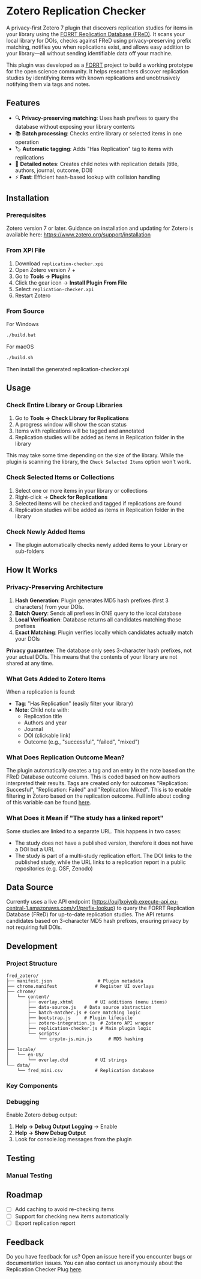 # Zotero Replication Checker

A privacy-first Zotero 7 plugin that discovers replication studies for items in your library using the [FORRT Replication Database (FReD)](https://forrt.org/replication-hub/). It scans your local library for DOIs, checks against FReD using privacy-preserving prefix matching, notifies you when replications exist, and allows easy addition to your library—all without sending identifiable data off your machine.

This plugin was developed as a [FORRT](https://forrt.org/) project to build a working prototype for the open science community. It helps researchers discover replication studies by identifying items with known replications and unobtrusively notifying them via tags and notes. 

## Features

- 🔍 **Privacy-preserving matching**: Uses hash prefixes to query the database without exposing your library contents
- 📚 **Batch processing**: Checks entire library or selected items in one operation
- 🏷️ **Automatic tagging**: Adds "Has Replication" tag to items with replications
- 📝 **Detailed notes**: Creates child notes with replication details (title, authors, journal, outcome, DOI)
- ⚡ **Fast**: Efficient hash-based lookup with collision handling

## Installation

### Prerequisites

Zotero version 7 or later. Guidance on installation and updating for Zotero is available here: https://www.zotero.org/support/installation

### From XPI File

1. Download `replication-checker.xpi`
2. Open Zotero version 7 +
3. Go to **Tools → Plugins**
4. Click the gear icon → **Install Plugin From File**
5. Select `replication-checker.xpi`
6. Restart Zotero

### From Source

For Windows
```bash
./build.bat
```

For macOS
```bash
./build.sh
```

Then install the generated replication-checker.xpi

## Usage

### Check Entire Library or Group Libraries

1. Go to **Tools → Check Library for Replications**
2. A progress window will show the scan status
3. Items with replications will be tagged and annotated
4. Replication studies will be added as items in Replication folder in the library

This may take some time depending on the size of the library. While the plugin is scanning the library, the `Check Selected Items` option won't work.

### Check Selected Items or Collections

1. Select one or more items in your library or collections
2. Right-click → **Check for Replications**
3. Selected items will be checked and tagged if replications are found
4. Replication studies will be added as items in Replication folder in the library

### Check Newly Added Items

- The plugin automatically checks newly added items to your Library or sub-folders

## How It Works

### Privacy-Preserving Architecture

1. **Hash Generation**: Plugin generates MD5 hash prefixes (first 3 characters) from your DOIs. 
2. **Batch Query**: Sends all prefixes in ONE query to the local database
3. **Local Verification**: Database returns all candidates matching those prefixes
4. **Exact Matching**: Plugin verifies locally which candidates actually match your DOIs

**Privacy guarantee**: The database only sees 3-character hash prefixes, not your actual DOIs. This means that the contents of your library are not shared at any time.

### What Gets Added to Zotero Items

When a replication is found:
- **Tag**: "Has Replication" (easily filter your library)
- **Note**: Child note with:
  - Replication title
  - Authors and year
  - Journal
  - DOI (clickable link)
  - Outcome (e.g., "successful", "failed", "mixed")

### What Does Replication Outcome Mean?

The plugin automatically creates a tag and an entry in the note based on the FReD Database outcome column. This is coded based on how authors interpreted their results. Tags are created only for outcomes "Replication: Succesful", "Replication: Failed" and "Replication: Mixed". This is to enable filtering in Zotero based on the replication outcome. Full info about coding of this variable can be found [here](https://github.com/forrtproject/FReD-data/blob/main/cos_report.html).

### What Does it Mean if "The study has a linked report"

Some studies are linked to a separate URL. This happens in two cases:
- The study does not have a published version, therefore it does not have a DOI but a URL
- The study is part of a multi-study replication effort. The DOI links to the published study, while the URL links to a replication report in a public repositories (e.g. OSF, Zenodo)

## Data Source

Currently uses a live API endpoint (https://ouj1xoiypb.execute-api.eu-central-1.amazonaws.com/v1/prefix-lookup) to query the FORRT Replication Database (FReD) for up-to-date replication studies. The API returns candidates based on 3-character MD5 hash prefixes, ensuring privacy by not requiring full DOIs.

## Development

### Project Structure

```
fred_zotero/
├── manifest.json                 # Plugin metadata
├── chrome.manifest              # Register UI overlays
├── chrome/
│   └── content/
│       ├── overlay.xhtml        # UI additions (menu items)
│       ├── data-source.js   # Data source abstraction
│       ├── batch-matcher.js # Core matching logic
│       ├── bootstrap.js     # Plugin lifecycle
│       ├── zotero-integration.js  # Zotero API wrapper
│       ├── replication-checker.js # Main plugin logic
│       └── scripts/
│           └── crypto-js.min.js      # MD5 hashing
│           
├── locale/
│   └── en-US/
│       └── overlay.dtd          # UI strings
└── data/
    └── fred_mini.csv            # Replication database 
```

### Key Components

### Debugging

Enable Zotero debug output:
1. **Help → Debug Output Logging** → Enable
2. **Help → Show Debug Output**
3. Look for console.log messages from the plugin

## Testing

### Manual Testing

## Roadmap

- [ ] Add caching to avoid re-checking items
- [ ] Support for checking new items automatically
- [ ] Export replication report

## Feedback
Do you have feedback for us? Open an issue here if you encounter bugs or documentation issues. You can also contact us anonymously about the Replication Checker Plug [here](https://tinyurl.com/y5evebv9).
